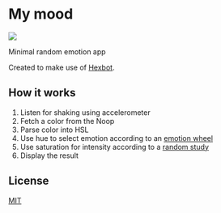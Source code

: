 # My mood
[![](https://flat.badgen.net/badge/install%20on/Android?icon=googleplay&color=green)](https://play.google.com/store/apps/details?id=me.gmartigny.mymood)

Minimal random emotion app

Created to make use of [Hexbot](https://noopschallenge.com/challenges/hexbot).

## How it works

 1. Listen for shaking using accelerometer
 2. Fetch a color from the Noop
 3. Parse color into HSL
 4. Use hue to select emotion according to an [emotion wheel](https://user-images.githubusercontent.com/2543511/59355627-9be18580-8d27-11e9-84f2-3bd17707ff1d.png)
 5. Use saturation for intensity according to a [random study](https://www.aclweb.org/anthology/R15-1071)
 6. Display the result

## License

[MIT](license)
